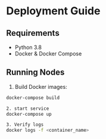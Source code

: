 # Deployment Guide

## Requirements
- Python 3.8
- Docker & Docker Compose

## Running Nodes
1. Build Docker images:
```bash
docker-compose build

2. start service
docker-compose up

3. Verify logs
docker logs -f <container_name>

